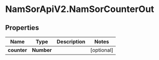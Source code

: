 # NamSorApiV2.NamSorCounterOut

## Properties
Name | Type | Description | Notes
------------ | ------------- | ------------- | -------------
**counter** | **Number** |  | [optional] 


